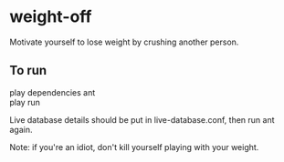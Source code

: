 weight-off
==========

Motivate yourself to lose weight by crushing another person.

To run
------

play dependencies
ant  
play run

Live database details should be put in live-database.conf, then run ant again.

Note: if you're an idiot, don't kill yourself playing with your weight.
